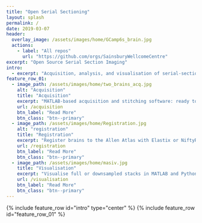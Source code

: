 ```yaml
---
title: "Open Serial Sectioning"
layout: splash
permalink: /
date: 2019-03-07
header:
  overlay_image: /assets/images/home/GCamp6s_brain.jpg
  actions:
    - label: "All repos"
      url: "https://github.com/orgs/SainsburyWellcomeCentre"
excerpt: "Open Source Serial Section Imaging"
intro:
  - excerpt: "Acquisition, analysis, and visualisation of serial-section imaging data."
feature_row_01:
  - image_path: /assets/images/home/two_brains_acq.jpg
    alt: "Acquisition"
    title: "Acquisition"
    excerpt: "MATLAB-based acquisition and stitching software: ready to install and ready to modify."
    url: /acquisition
    btn_label: "Read More"
    btn_class: "btn--primary"
  - image_path: /assets/images/home/Registration.jpg
    alt: "registration"
    title: "Registration"
    excerpt: "Register brains to the Allen Atlas with Elastix or NiftyReg."
    url: /registration
    btn_label: "Read More"
    btn_class: "btn--primary"
  - image_path: /assets/images/home/masiv.jpg
    title: "Visualisation"
    excerpt: "Visualise full or downsampled stacks in MATLAB and Python."
    url: /visualisation
    btn_label: "Read More"
    btn_class: "btn--primary"
---
```


{% include feature_row id="intro" type="center" %}
{% include feature_row id="feature_row_01"      %}

